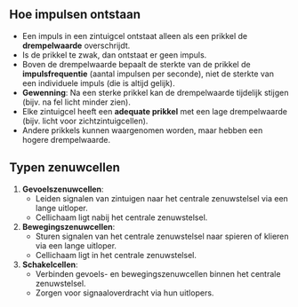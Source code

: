 ## Hoe impulsen ontstaan
- Een impuls in een zintuigcel ontstaat alleen als een prikkel de **drempelwaarde** overschrijdt. 
- Is de prikkel te zwak, dan ontstaat er geen impuls.
- Boven de drempelwaarde bepaalt de sterkte van de prikkel de **impulsfrequentie** (aantal impulsen per seconde), niet de sterkte van een individuele impuls (die is altijd gelijk).
- **Gewenning**: Na een sterke prikkel kan de drempelwaarde tijdelijk stijgen (bijv. na fel licht minder zien).
- Elke zintuigcel heeft een **adequate prikkel** met een lage drempelwaarde (bijv. licht voor zichtzintuigcellen). 
- Andere prikkels kunnen waargenomen worden, maar hebben een hogere drempelwaarde.

## Typen zenuwcellen
1. **Gevoelszenuwcellen**:
   - Leiden signalen van zintuigen naar het centrale zenuwstelsel via een lange uitloper.
   - Cellichaam ligt nabij het centrale zenuwstelsel.
2. **Bewegingszenuwcellen**:
   - Sturen signalen van het centrale zenuwstelsel naar spieren of klieren via een lange uitloper.
   - Cellichaam ligt in het centrale zenuwstelsel.
3. **Schakelcellen**:
   - Verbinden gevoels- en bewegingszenuwcellen binnen het centrale zenuwstelsel.
   - Zorgen voor signaaloverdracht via hun uitlopers.
